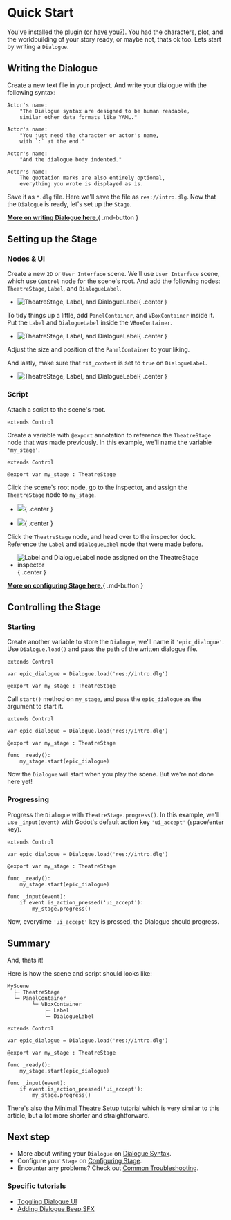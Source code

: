 # Quick Start

You've installed the plugin [(or have you?)](installation.md "Installing the plugin."). You had the characters, plot, and the worldbuilding of your story ready, or maybe not, thats ok too.
Lets start by writing a `Dialogue`.

## Writing the Dialogue

Create a new text file in your project. And write your dialogue with the following syntax:

```
Actor's name:
    "The Dialogue syntax are designed to be human readable,
    similar other data formats like YAML."

Actor's name:
    "You just need the character or actor's name,
    with `:` at the end."

Actor's name:
    "And the dialogue body indented."

Actor's name:
    The quotation marks are also entirely optional,
    everything you wrote is displayed as is.

```

Save it as `*.dlg` file. Here we'll save the file as `res://intro.dlg`. Now that the `Dialogue` is ready, let's set up the `Stage`.

[**More on writing Dialogue here.**](class/dialogue/syntax.md){ .md-button }

## Setting up the Stage

### Nodes & UI

Create a new `2D` or `User Interface` scene. We'll use `User Interface` scene, which use `Control` node for the scene's root. And add the following nodes: `TheatreStage`, `Label`, and `DialogueLabel`.

<div class="grid cards" markdown>

- ![TheatreStage, Label, and DialogueLabel](quickstart/nodes_1.png){ .center }

</div>

To tidy things up a little, add `PanelContainer`, and `VBoxContainer` inside it. Put the `Label` and `DialogueLabel` inside the `VBoxContainer`.

<div class="grid cards" markdown>

- ![TheatreStage, Label, and DialogueLabel](quickstart/nodes_2.png){ .center }

</div>

Adjust the size and position of the `PanelContainer` to your liking.

And lastly, make sure that `fit_content` is set to `true` on `DialogueLabel`.

<div class="grid cards" markdown>

- ![TheatreStage, Label, and DialogueLabel](quickstart/dialogue_label-fit_content.png){ .center }

</div>

### Script

Attach a script to the scene's root.

```gdscript
extends Control
```

Create a variable with `@export` annotation to reference the `TheatreStage` node that was made previously. In this example, we'll name the variable `'my_stage'`.

```gdscript hl_lines="3"
extends Control

@export var my_stage : TheatreStage
```

Click the scene's root node, go to the inspector, and assign the `TheatreStage` node to `my_stage`.

<div class="grid cards" markdown>

- ![](quickstart/my_stage.png){ .center }

- ![](tutorials/minimal_setup/stage_node_2.png){ .center }

</div>

Click the `TheatreStage` node, and head over to the inspector dock. Reference the `Label` and `DialogueLabel` node that were made before.

<div class="grid cards" markdown>

- ![Label and DialogueLabel node assigned on the TheatreStage inspector](tutorials/minimal_setup/stage_required_nodes.png){ .center }

</div>

[**More on configuring Stage here.**](class/stage/configuration.md){ .md-button }

## Controlling the Stage

### Starting

Create another variable to store the `Dialogue`, we'll name it `'epic_dialogue'`. Use `Dialogue.load()` and pass the path of the written dialogue file.

```gdscript hl_lines="3"
extends Control

var epic_dialogue = Dialogue.load('res://intro.dlg')

@export var my_stage : TheatreStage
```

Call `start()` method on `my_stage`, and pass the `epic_dialogue` as the argument to start it.

```gdscript hl_lines="7 8"
extends Control

var epic_dialogue = Dialogue.load('res://intro.dlg')

@export var my_stage : TheatreStage

func _ready():
    my_stage.start(epic_dialogue)
```

Now the `Dialogue` will start when you play the scene. But we're not done here yet!

### Progressing

Progress the `Dialogue` with `TheatreStage.progress()`. In this example, we'll use `_input(event)` with Godot's default action key `'ui_accept'` (space/enter key).

```gdscript hl_lines="10 11 12"
extends Control

var epic_dialogue = Dialogue.load('res://intro.dlg')

@export var my_stage : TheatreStage

func _ready():
    my_stage.start(epic_dialogue)

func _input(event):
    if event.is_action_pressed('ui_accept'):
        my_stage.progress()
```

Now, everytime `'ui_accept'` key is pressed, the Dialogue should progress.

## Summary

And, thats it!

Here is how the scene and script should looks like:

```
MyScene
  ├─ TheatreStage
  └─ PanelContainer
        └─ VBoxContainer
            ├─ Label
            └─ DialogueLabel
```

```gdscript
extends Control

var epic_dialogue = Dialogue.load('res://intro.dlg')

@export var my_stage : TheatreStage

func _ready():
    my_stage.start(epic_dialogue)

func _input(event):
    if event.is_action_pressed('ui_accept'):
        my_stage.progress()
```

There's also the [Minimal Theatre Setup](tutorials/minimal_setup/index.md) tutorial which is very similar to this article, but a lot more shorter and straightforward.

## Next step

* More about writing your `Dialogue` on [Dialogue Syntax](class/dialogue/syntax.md).
* Configure your `Stage` on [Configuring Stage](class/stage/configuration.md).
* Encounter any problems? Check out [Common Troubleshooting](tutorials/troubleshooting.md).

### Specific tutorials

* [Toggling Dialogue UI](tutorials/dialogue_ui_toggle/index.md)
* [Adding Dialogue Beep SFX](tutorials/dialogue_beep/index.md)